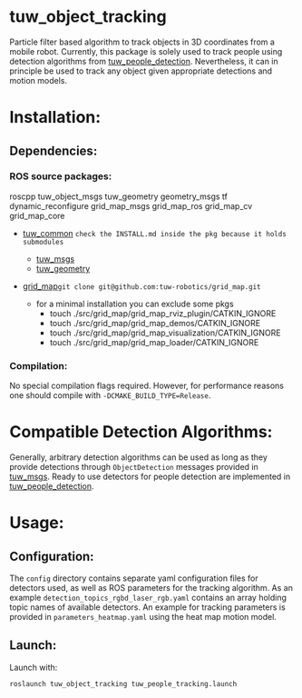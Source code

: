 tuw_object_tracking
===

Particle filter based algorithm to track objects in 3D coordinates from a mobile robot. 
Currently, this package is solely used to track people using detection algorithms from [tuw_people_detection]().
Nevertheless, it can in principle be used to track any object given appropriate detections and motion models.


# Installation:

## Dependencies:

### ROS source packages:
  roscpp
  tuw_object_msgs
  tuw_geometry
  geometry_msgs
  tf
  dynamic_reconfigure
  grid_map_msgs
  grid_map_ros
  grid_map_cv
  grid_map_core

* [tuw_common](https://github.com/tuw-robotics/tuw_common) ```check the INSTALL.md inside the pkg because it holds submodules```
  * [tuw_msgs](https://github.com/tuw-robotics/tuw_msgs)
  * [tuw_geometry](https://github.com/tuw-robotics/tuw_geometry)

* [grid_map](https://github.com/tuw-robotics/grid_map)```git clone git@github.com:tuw-robotics/grid_map.git```
  * for a minimal installation you can exclude some pkgs 
    * touch ./src/grid_map/grid_map_rviz_plugin/CATKIN_IGNORE
    * touch ./src/grid_map/grid_map_demos/CATKIN_IGNORE
    * touch ./src/grid_map/grid_map_visualization/CATKIN_IGNORE
    * touch ./src/grid_map/grid_map_loader/CATKIN_IGNORE

### Compilation:
No special compilation flags required. However, for performance reasons one should compile with ```-DCMAKE_BUILD_TYPE=Release```.
    
# Compatible Detection Algorithms:

Generally, arbitrary detection algorithms can be used as long as they provide detections through
```ObjectDetection``` messages provided in [tuw_msgs](https://github.com/tuw-robotics/tuw_msgs).
Ready to use detectors for people detection are implemented in [tuw_people_detection]().

# Usage:

## Configuration:

The ```config``` directory contains separate yaml configuration files for detectors used, as well as ROS parameters for the tracking algorithm.
As an example ```detection_topics_rgbd_laser_rgb.yaml``` contains an array holding topic names of available detectors. 
An example for tracking parameters is provided in ```parameters_heatmap.yaml``` using the heat map motion model.

## Launch:

Launch with:
```
roslaunch tuw_object_tracking tuw_people_tracking.launch
```
